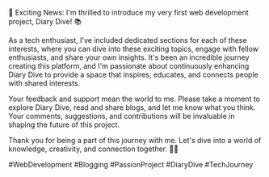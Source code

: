 
🚀 Exciting News: I'm thrilled to introduce my very first web development project, Diary Dive! 📚

As a tech enthusiast, I've included dedicated sections for each of these interests, where you can dive into these exciting topics, engage with fellow enthusiasts, and share your own insights. It's been an incredible journey creating this platform, and I'm passionate about continuously enhancing Diary Dive to provide a space that inspires, educates, and connects people with shared interests.

Your feedback and support mean the world to me. Please take a moment to explore Diary Dive, read and share blogs, and let me know what you think. Your comments, suggestions, and contributions will be invaluable in shaping the future of this project.

Thank you for being a part of this journey with me. Let's dive into a world of knowledge, creativity, and connection together. 🌊✨

#WebDevelopment #Blogging #PassionProject #DiaryDive #TechJourney